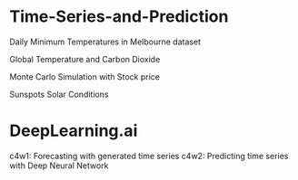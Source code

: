 # Time-Series-and-Prediction

Daily Minimum Temperatures in Melbourne dataset

Global Temperature and Carbon Dioxide

Monte Carlo Simulation with Stock price

Sunspots Solar Conditions


# DeepLearning.ai
c4w1: Forecasting with generated time series
c4w2: Predicting time series with Deep Neural Network
